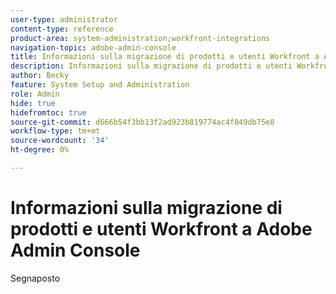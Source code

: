 ```yaml
---
user-type: administrator
content-type: reference
product-area: system-administration;workfront-integrations
navigation-topic: adobe-admin-console
title: Informazioni sulla migrazione di prodotti e utenti Workfront a Adobe Admin Console
description: Informazioni sulla migrazione di prodotti e utenti Workfront a Adobe Admin Console
author: Becky
feature: System Setup and Administration
role: Admin
hide: true
hidefromtoc: true
source-git-commit: d666b54f3bb13f2ad923b819774ac4f849db75e8
workflow-type: tm+mt
source-wordcount: '34'
ht-degree: 0%

---
```


# Informazioni sulla migrazione di prodotti e utenti Workfront a Adobe Admin Console

Segnaposto

